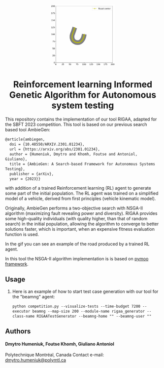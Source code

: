 <p align="center">
	<img height="200px" src="trained_veh.gif"/>
</p>
<h1 align="center">
	Reinforcement learning Informed Genetic Algorithm for Autonomous system testing
</h1>

This repository contains the implementation of our tool RIGAA, adapted for the SBFT 2023 competition. This tool is based on our previous search based tool AmbieGen:
```
@article{ambiegen,
  doi = {10.48550/ARXIV.2301.01234},
  url = {https://arxiv.org/abs/2301.01234},
  author = {Humeniuk, Dmytro and Khomh, Foutse and Antoniol, Giuliano},
  title = {AmbieGen: A Search-based Framework for Autonomous Systems Testing},
  publisher = {arXiv},
  year = {2023}}
```

with addition of a trained Reinforcement learning (RL) agent to generate some part of the initial population. The RL agent was trained on a simplified model of a vehicle, derived from first principles (vehicle kinematic model).

Originally, AmbieGen performs a two-objective search with NSGA-II algorithm (maximizing fault revealing power and diversity). RIGAA provides some high-quality individuals (with quality higher, than that of random search) in the initial population, allowing the algorithm to converge to better solutions faster, which is important, when an expensive fitness evaluation function is used. 

In the gif you can see an example of the road produced by a trained RL agent.

In this tool the NSGA-II algorithm implementation is is based on [pymoo framework](https://pymoo.org/).

## Usage
1. Here is an example of how to start test case generation with our tool for the "beamng" agent: 
    ```
    python competition.py --visualize-tests --time-budget 7200 --executor beamng --map-size 200 --module-name rigaa_generator --class-name RIGAATestGenerator --beamng-home "" --beamng-user "" 
    ``` 
## Authors
#### Dmytro Humeniuk, Foutse Khomh, Giuliano Antoniol
Polytechnique Montréal, Canada
Contact e-mail: dmytro.humeniuk@polymtl.ca
